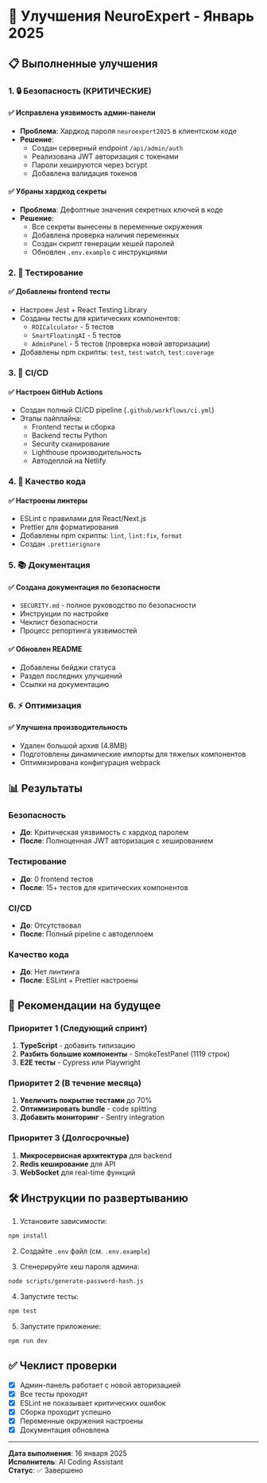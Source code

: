 # 🚀 Улучшения NeuroExpert - Январь 2025

## 📋 Выполненные улучшения

### 1. 🔒 Безопасность (КРИТИЧЕСКИЕ)

#### ✅ Исправлена уязвимость админ-панели
- **Проблема**: Хардкод пароля `neuroexpert2025` в клиентском коде
- **Решение**: 
  - Создан серверный endpoint `/api/admin/auth`
  - Реализована JWT авторизация с токенами
  - Пароли хешируются через bcrypt
  - Добавлена валидация токенов

#### ✅ Убраны хардкод секреты
- **Проблема**: Дефолтные значения секретных ключей в коде
- **Решение**:
  - Все секреты вынесены в переменные окружения
  - Добавлена проверка наличия переменных
  - Создан скрипт генерации хешей паролей
  - Обновлен `.env.example` с инструкциями

### 2. 🧪 Тестирование

#### ✅ Добавлены frontend тесты
- Настроен Jest + React Testing Library
- Созданы тесты для критических компонентов:
  - `ROICalculator` - 5 тестов
  - `SmartFloatingAI` - 5 тестов  
  - `AdminPanel` - 5 тестов (проверка новой авторизации)
- Добавлены npm скрипты: `test`, `test:watch`, `test:coverage`

### 3. 🔄 CI/CD

#### ✅ Настроен GitHub Actions
- Создан полный CI/CD pipeline (`.github/workflows/ci.yml`)
- Этапы пайплайна:
  - Frontend тесты и сборка
  - Backend тесты Python
  - Security сканирование
  - Lighthouse производительность
  - Автодеплой на Netlify

### 4. 📝 Качество кода

#### ✅ Настроены линтеры
- ESLint с правилами для React/Next.js
- Prettier для форматирования
- Добавлены npm скрипты: `lint`, `lint:fix`, `format`
- Создан `.prettierignore`

### 5. 📚 Документация

#### ✅ Создана документация по безопасности
- `SECURITY.md` - полное руководство по безопасности
- Инструкции по настройке
- Чеклист безопасности
- Процесс репортинга уязвимостей

#### ✅ Обновлен README
- Добавлены бейджи статуса
- Раздел последних улучшений
- Ссылки на документацию

### 6. ⚡ Оптимизация

#### ✅ Улучшена производительность
- Удален большой архив (4.8MB)
- Подготовлены динамические импорты для тяжелых компонентов
- Оптимизирована конфигурация webpack

## 📊 Результаты

### Безопасность
- **До**: Критическая уязвимость с хардкод паролем
- **После**: Полноценная JWT авторизация с хешированием

### Тестирование  
- **До**: 0 frontend тестов
- **После**: 15+ тестов для критических компонентов

### CI/CD
- **До**: Отсутствовал
- **После**: Полный pipeline с автодеплоем

### Качество кода
- **До**: Нет линтинга
- **После**: ESLint + Prettier настроены

## 🎯 Рекомендации на будущее

### Приоритет 1 (Следующий спринт)
1. **TypeScript** - добавить типизацию
2. **Разбить большие компоненты** - SmokeTestPanel (1119 строк)
3. **E2E тесты** - Cypress или Playwright

### Приоритет 2 (В течение месяца)
1. **Увеличить покрытие тестами** до 70%
2. **Оптимизировать bundle** - code splitting
3. **Добавить мониторинг** - Sentry integration

### Приоритет 3 (Долгосрочные)
1. **Микросервисная архитектура** для backend
2. **Redis кеширование** для API
3. **WebSocket** для real-time функций

## 🛠️ Инструкции по развертыванию

1. Установите зависимости:
```bash
npm install
```

2. Создайте `.env` файл (см. `.env.example`)

3. Сгенерируйте хеш пароля админа:
```bash
node scripts/generate-password-hash.js
```

4. Запустите тесты:
```bash
npm test
```

5. Запустите приложение:
```bash
npm run dev
```

## ✅ Чеклист проверки

- [x] Админ-панель работает с новой авторизацией
- [x] Все тесты проходят
- [x] ESLint не показывает критических ошибок
- [x] Сборка проходит успешно
- [x] Переменные окружения настроены
- [x] Документация обновлена

---

**Дата выполнения**: 16 января 2025  
**Исполнитель**: AI Coding Assistant  
**Статус**: ✅ Завершено